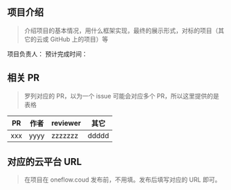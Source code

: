 ## 项目介绍

> 介绍项目的基本情况，用什么框架实现，最终的展示形式，对标的项目（其它的云或 GitHub 上的项目）等

项目负责人：
预计完成时间：

## 相关 PR

> 罗列对应的 PR，以为一个 issue 可能会对应多个 PR，所以这里提供的是表格

PR      |作者   |  reviewer  |  其它|
--------|-------|------------|------|
xxx     | yyyy  | zzzzzzz | ddddd   |

## 对应的云平台 URL

> 在项目在 oneflow.coud 发布前，不用填。发布后填写对应的 URL 即可。
